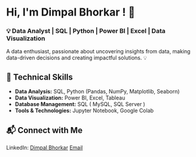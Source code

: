 # Hi, I'm Dimpal Bhorkar ! 👋

### 💡 Data Analyst | SQL | Python | Power BI | Excel | Data Visualization

A data enthusiast, passionate about uncovering insights from data, making data-driven decisions and creating impactful solutions. 💡

## 🚀 Technical Skills
- **Data Analysis:** SQL, Python (Pandas, NumPy, Matplotlib, Seaborn)
- **Data Visualization:** Power BI, Excel, Tableau
- **Database Management:** SQL ( MySQL, SQL Server ) 
- **Tools & Technologies:** Jupyter Notebook, Google Colab 

## 📬 Connect with Me
LinkedIn: [Dimpal Bhorkar](https://www.linkedin.com/in/dimpal-bhorkar-7240aa214/)
[Email](dimpalbhorkar47@gmail.com)  
